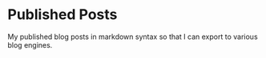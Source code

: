# Published Posts #
My published blog posts in markdown syntax so that I can export to various blog engines.

